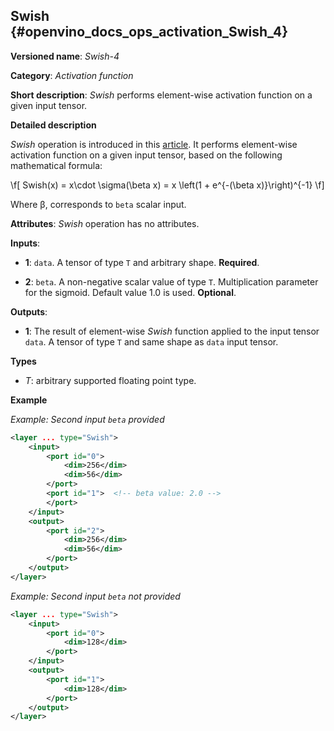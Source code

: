 ## Swish <a name="Swish"></a> {#openvino_docs_ops_activation_Swish_4}

**Versioned name**: *Swish-4*

**Category**: *Activation function*

**Short description**: *Swish* performs element-wise activation function on a given input tensor.

**Detailed description**

*Swish* operation is introduced in this [article](https://arxiv.org/pdf/1710.05941.pdf).
It performs element-wise activation function on a given input tensor, based on the following mathematical formula:

\f[
Swish(x) = x\cdot \sigma(\beta x) = x \left(1 + e^{-(\beta x)}\right)^{-1}
\f]

Where β, corresponds to `beta` scalar input.

**Attributes**: *Swish* operation has no attributes.

**Inputs**:

*   **1**: `data`. A tensor of type `T` and arbitrary shape. **Required**.

*   **2**: `beta`. A non-negative scalar value of type `T`. Multiplication parameter for the sigmoid. Default value 1.0 is used. **Optional**.

**Outputs**:

*   **1**: The result of element-wise *Swish* function applied to the input tensor `data`. A tensor of type `T` and same shape as `data` input tensor.

**Types**

* *T*: arbitrary supported floating point type.

**Example**

*Example: Second input `beta` provided*
```xml
<layer ... type="Swish">
    <input>
        <port id="0">
            <dim>256</dim>
            <dim>56</dim>
        </port>
        <port id="1">  <!-- beta value: 2.0 -->
        </port>
    </input>
    <output>
        <port id="2">
            <dim>256</dim>
            <dim>56</dim>
        </port>
    </output>
</layer>
```

*Example: Second input `beta` not provided*
```xml
<layer ... type="Swish">
    <input>
        <port id="0">
            <dim>128</dim>
        </port>
    </input>
    <output>
        <port id="1">
            <dim>128</dim>
        </port>
    </output>
</layer>
```
